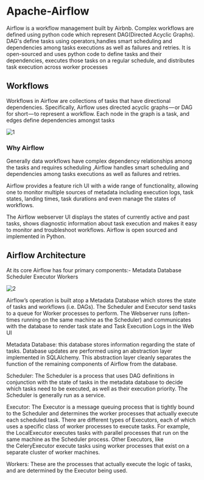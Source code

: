 # Apache-Airflow
Airflow is a workflow management built by Airbnb. Complex workflows are defined using python code which represent DAG(Directed Acyclic Graphs). DAG's define tasks using operators,handles smart scheduling and dependencies among tasks executions as well as failures and retries.
It is open-sourced and uses python code to define tasks and their dependencies, executes those tasks on a regular schedule, and distributes task execution across worker processes

## Workflows
Workflows in Airflow are collections of tasks that have directional dependencies. Specifically, Airflow uses directed acyclic graphs — or DAG for short — to represent a workflow. Each node in the graph is a task, and edges define dependencies amongst tasks

![1](https://user-images.githubusercontent.com/19341622/30603756-24253b78-9d86-11e7-92bb-2be3c91f1f5d.png)

### Why Airflow
Generally data workflows have complex dependency relationships among the tasks and requires scheduling ,Airflow handles smart scheduling and dependencies among tasks executions as well as failures and retries.

Airflow provides a feature rich UI with a wide range of functionality, allowing one to monitor multiple sources of metadata including execution logs, task states, landing times, task durations and even manage the states of workflows.

The Airflow webserver UI displays the states of currently active and past tasks, shows diagnostic information about task execution and makes it easy to monitor and troubleshoot workflows.
Airflow is open sourced and implemented in Python.

## Airflow Architecture
At its core Airflow has four primary components:-
Metadata Database
Scheduler
Executor
Workers

![2](https://user-images.githubusercontent.com/19341622/30603755-241f13f6-9d86-11e7-97f4-c7fdc5798160.png)

Airflow’s operation is built atop a Metadata Database which stores the state of tasks and workflows (i.e. DAGs). 
The Scheduler and Executor send tasks to a queue for Worker processes to perform. The Webserver runs (often-times running on the same machine as the Scheduler) and communicates with the database to render task state and Task Execution Logs in the Web UI

Metadata Database: this database stores information regarding the state of tasks. Database updates are performed using an abstraction layer implemented in SQLAlchemy. This abstraction layer cleanly separates the function of the remaining components of Airflow from the database.

Scheduler: The Scheduler is a process that uses DAG definitions in conjunction with the state of tasks in the metadata database to decide which tasks need to be executed, as well as their execution priority. The Scheduler is generally run as a service. 

Executor: The Executor is a message queuing process that is tightly bound to the Scheduler and determines the worker processes that actually execute each scheduled task. There are different types of Executors, each of which uses a specific class of worker processes to execute tasks. For example, the LocalExecutor executes tasks with parallel processes that run on the same machine as the Scheduler process. Other Executors, like the CeleryExecutor execute tasks using worker processes that exist on a separate cluster of worker machines. 

Workers: These are the processes that actually execute the logic of tasks, and are determined by the Executor being used.
